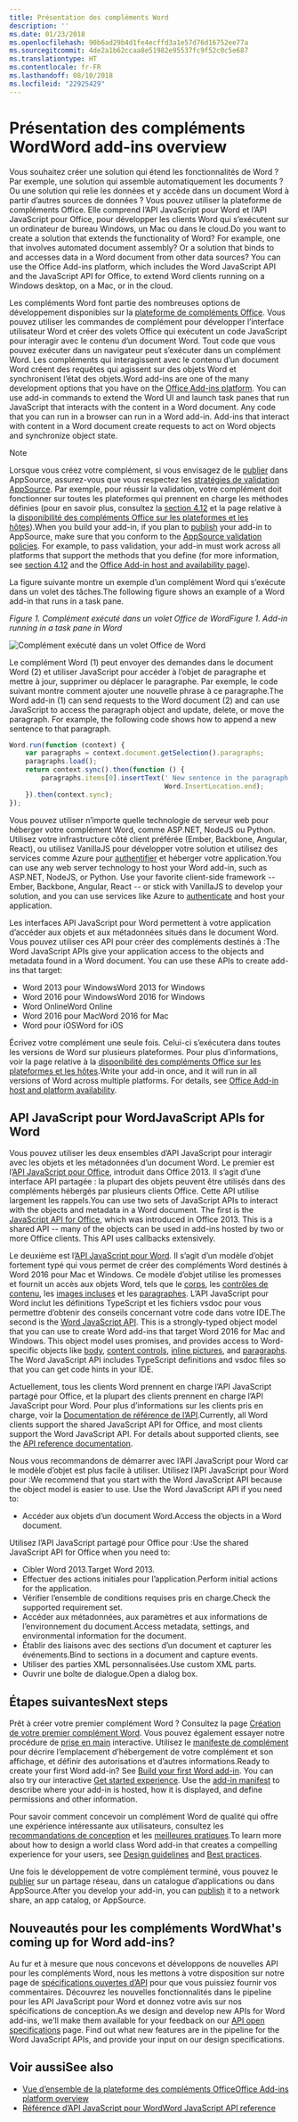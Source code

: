 ```yaml
---
title: Présentation des compléments Word
description: ''
ms.date: 01/23/2018
ms.openlocfilehash: 90b6ad29b4d1fe4ecffd3a1e57d76d16752ee77a
ms.sourcegitcommit: 4de2a1b62ccaa8e51982e95537fc9f52c0c5e687
ms.translationtype: HT
ms.contentlocale: fr-FR
ms.lasthandoff: 08/10/2018
ms.locfileid: "22925429"
---
```

# <a name="word-add-ins-overview"></a><span data-ttu-id="d4125-102">Présentation des compléments Word</span><span class="sxs-lookup"><span data-stu-id="d4125-102">Word add-ins overview</span></span>

<span data-ttu-id="d4125-p101">Vous souhaitez créer une solution qui étend les fonctionnalités de Word ? Par exemple, une solution qui assemble automatiquement les documents ? Ou une solution qui relie les données et y accède dans un document Word à partir d’autres sources de données ? Vous pouvez utiliser la plateforme de compléments Office. Elle comprend l’API JavaScript pour Word et l’API JavaScript pour Office, pour développer les clients Word qui s’exécutent sur un ordinateur de bureau Windows, un Mac ou dans le cloud.</span><span class="sxs-lookup"><span data-stu-id="d4125-p101">Do you want to create a solution that extends the functionality of Word? For example, one that involves automated document assembly? Or a solution that binds to and accesses data in a Word document from other data sources? You can use the Office Add-ins platform, which includes the Word JavaScript API and the JavaScript API for Office, to extend Word clients running on a Windows desktop, on a Mac, or in the cloud.</span></span>

<span data-ttu-id="d4125-p102">Les compléments Word font partie des nombreuses options de développement disponibles sur la [plateforme de compléments Office](../overview/office-add-ins.md). Vous pouvez utiliser les commandes de complément pour développer l’interface utilisateur Word et créer des volets Office qui exécutent un code JavaScript pour interagir avec le contenu d’un document Word. Tout code que vous pouvez exécuter dans un navigateur peut s’exécuter dans un complément Word. Les compléments qui interagissent avec le contenu d’un document Word créent des requêtes qui agissent sur des objets Word et synchronisent l’état des objets.</span><span class="sxs-lookup"><span data-stu-id="d4125-p102">Word add-ins are one of the many development options that you have on the [Office Add-ins platform](../overview/office-add-ins.md). You can use add-in commands to extend the Word UI and launch task panes that run JavaScript that interacts with the content in a Word document. Any code that you can run in a browser can run in a Word add-in. Add-ins that interact with content in a Word document create requests to act on Word objects and synchronize object state.</span></span> 

> [!NOTE]
> <span data-ttu-id="d4125-p103">Lorsque vous créez votre complément, si vous envisagez de le [publier](../publish/publish.md) dans AppSource, assurez-vous que vous respectez les [stratégies de validation AppSource](https://docs.microsoft.com/office/dev/store/validation-policies). Par exemple, pour réussir la validation, votre complément doit fonctionner sur toutes les plateformes qui prennent en charge les méthodes définies (pour en savoir plus, consultez la [section 4.12](https://docs.microsoft.com/office/dev/store/validation-policies#4-apps-and-add-ins-behave-predictably) et la page relative à la [disponibilité des compléments Office sur les plateformes et les hôtes](../overview/office-add-in-availability.md)).</span><span class="sxs-lookup"><span data-stu-id="d4125-p103">When you build your add-in, if you plan to [publish](../publish/publish.md) your add-in to AppSource, make sure that you conform to the [AppSource validation policies](https://docs.microsoft.com/office/dev/store/validation-policies). For example, to pass validation, your add-in must work across all platforms that support the methods that you define (for more information, see [section 4.12](https://docs.microsoft.com/office/dev/store/validation-policies#4-apps-and-add-ins-behave-predictably) and the [Office Add-in host and availability page](../overview/office-add-in-availability.md)).</span></span>

<span data-ttu-id="d4125-113">La figure suivante montre un exemple d’un complément Word qui s’exécute dans un volet des tâches.</span><span class="sxs-lookup"><span data-stu-id="d4125-113">The following figure shows an example of a Word add-in that runs in a task pane.</span></span>

<span data-ttu-id="d4125-114">*Figure 1. Complément exécuté dans un volet Office de Word*</span><span class="sxs-lookup"><span data-stu-id="d4125-114">*Figure 1. Add-in running in a task pane in Word*</span></span>

![Complément exécuté dans un volet Office de Word](../images/word-add-in-show-host-client.png)

<span data-ttu-id="d4125-p104">Le complément Word (1) peut envoyer des demandes dans le document Word (2) et utiliser JavaScript pour accéder à l’objet de paragraphe et mettre à jour, supprimer ou déplacer le paragraphe. Par exemple, le code suivant montre comment ajouter une nouvelle phrase à ce paragraphe.</span><span class="sxs-lookup"><span data-stu-id="d4125-p104">The Word add-in (1) can send requests to the Word document (2) and can use JavaScript to access the paragraph object and update, delete, or move the paragraph. For example, the following code shows how to append a new sentence to that paragraph.</span></span>

```js
Word.run(function (context) {
    var paragraphs = context.document.getSelection().paragraphs;
    paragraphs.load();
    return context.sync().then(function () {
        paragraphs.items[0].insertText(' New sentence in the paragraph.',
                                       Word.InsertLocation.end);
    }).then(context.sync);
});

```

<span data-ttu-id="d4125-p105">Vous pouvez utiliser n’importe quelle technologie de serveur web pour héberger votre complément Word, comme ASP.NET, NodeJS ou Python. Utilisez votre infrastructure côté client préférée (Ember, Backbone, Angular, React), ou utilisez VanillaJS pour développer votre solution et utilisez des services comme Azure pour [authentifier](../develop/use-the-oauth-authorization-framework-in-an-office-add-in.md) et héberger votre application.</span><span class="sxs-lookup"><span data-stu-id="d4125-p105">You can use any web server technology to host your Word add-in, such as ASP.NET, NodeJS, or Python. Use your favorite client-side framework -- Ember, Backbone, Angular, React -- or stick with VanillaJS to develop your solution, and you can use services like Azure to [authenticate](../develop/use-the-oauth-authorization-framework-in-an-office-add-in.md) and host your application.</span></span>

<span data-ttu-id="d4125-p106">Les interfaces API JavaScript pour Word permettent à votre application d’accéder aux objets et aux métadonnées situés dans le document Word. Vous pouvez utiliser ces API pour créer des compléments destinés à :</span><span class="sxs-lookup"><span data-stu-id="d4125-p106">The Word JavaScript APIs give your application access to the objects and metadata found in a Word document. You can use these APIs to create add-ins that target:</span></span>

* <span data-ttu-id="d4125-122">Word 2013 pour Windows</span><span class="sxs-lookup"><span data-stu-id="d4125-122">Word 2013 for Windows</span></span>
* <span data-ttu-id="d4125-123">Word 2016 pour Windows</span><span class="sxs-lookup"><span data-stu-id="d4125-123">Word 2016 for Windows</span></span>
* <span data-ttu-id="d4125-124">Word Online</span><span class="sxs-lookup"><span data-stu-id="d4125-124">Word Online</span></span>
* <span data-ttu-id="d4125-125">Word 2016 pour Mac</span><span class="sxs-lookup"><span data-stu-id="d4125-125">Word 2016 for Mac</span></span>
* <span data-ttu-id="d4125-126">Word pour iOS</span><span class="sxs-lookup"><span data-stu-id="d4125-126">Word for iOS</span></span>

<span data-ttu-id="d4125-p107">Écrivez votre complément une seule fois. Celui-ci s’exécutera dans toutes les versions de Word sur plusieurs plateformes. Pour plus d’informations, voir la page relative à la [disponibilité des compléments Office sur les plateformes et les hôtes](../overview/office-add-in-availability.md).</span><span class="sxs-lookup"><span data-stu-id="d4125-p107">Write your add-in once, and it will run in all versions of Word across multiple platforms. For details, see [Office Add-in host and platform availability](../overview/office-add-in-availability.md).</span></span>

## <a name="javascript-apis-for-word"></a><span data-ttu-id="d4125-129">API JavaScript pour Word</span><span class="sxs-lookup"><span data-stu-id="d4125-129">JavaScript APIs for Word</span></span>

<span data-ttu-id="d4125-p108">Vous pouvez utiliser les deux ensembles d’API JavaScript pour interagir avec les objets et les métadonnées d’un document Word. Le premier est l’[API JavaScript pour Office](https://dev.office.com/reference/add-ins/javascript-api-for-office?product=word), introduit dans Office 2013. Il s’agit d’une interface API partagée : la plupart des objets peuvent être utilisés dans des compléments hébergés par plusieurs clients Office. Cette API utilise largement les rappels.</span><span class="sxs-lookup"><span data-stu-id="d4125-p108">You can use two sets of JavaScript APIs to interact with the objects and metadata in a Word document. The first is the [JavaScript API for Office](https://dev.office.com/reference/add-ins/javascript-api-for-office?product=word), which was introduced in Office 2013. This is a shared API -- many of the objects can be used in add-ins hosted by two or more Office clients. This API uses callbacks extensively.</span></span> 

<span data-ttu-id="d4125-p109">Le deuxième est l’[API JavaScript pour Word](https://dev.office.com/reference/add-ins/word/word-add-ins-reference-overview). Il s’agit d’un modèle d’objet fortement typé qui vous permet de créer des compléments Word destinés à Word 2016 pour Mac et Windows. Ce modèle d’objet utilise les promesses et fournit un accès aux objets Word, tels que le [corps](https://dev.office.com/reference/add-ins/word/body), les [contrôles de contenu](https://dev.office.com/reference/add-ins/word/contentcontrol), les [images incluses](https://dev.office.com/reference/add-ins/word/inlinepicture) et les [paragraphes](https://dev.office.com/reference/add-ins/word/paragraph). L’API JavaScript pour Word inclut les définitions TypeScript et les fichiers vsdoc pour vous permettre d’obtenir des conseils concernant votre code dans votre IDE.</span><span class="sxs-lookup"><span data-stu-id="d4125-p109">The second is the [Word JavaScript API](https://dev.office.com/reference/add-ins/word/word-add-ins-reference-overview). This is a strongly-typed object model that you can use to create Word add-ins that target Word 2016 for Mac and Windows. This object model uses promises, and provides access to Word-specific objects like [body](https://dev.office.com/reference/add-ins/word/body), [content controls](https://dev.office.com/reference/add-ins/word/contentcontrol), [inline pictures](https://dev.office.com/reference/add-ins/word/inlinepicture), and [paragraphs](https://dev.office.com/reference/add-ins/word/paragraph). The Word JavaScript API includes TypeScript definitions and vsdoc files so that you can get code hints in your IDE.</span></span>

<span data-ttu-id="d4125-p110">Actuellement, tous les clients Word prennent en charge l’API JavaScript partagé pour Office, et la plupart des clients prennent en charge l’API JavaScript pour Word. Pour plus d’informations sur les clients pris en charge, voir la [Documentation de référence de l’API](https://dev.office.com/reference/add-ins/javascript-api-for-office?product=word).</span><span class="sxs-lookup"><span data-stu-id="d4125-p110">Currently, all Word clients support the shared JavaScript API for Office, and most clients support the Word JavaScript API. For details about supported clients, see the [API reference documentation](https://dev.office.com/reference/add-ins/javascript-api-for-office?product=word).</span></span>

<span data-ttu-id="d4125-p111">Nous vous recommandons de démarrer avec l’API JavaScript pour Word car le modèle d’objet est plus facile à utiliser. Utilisez l’API JavaScript pour Word pour :</span><span class="sxs-lookup"><span data-stu-id="d4125-p111">We recommend that you start with the Word JavaScript API because the object model is easier to use. Use the Word JavaScript API if you need to:</span></span>

* <span data-ttu-id="d4125-142">Accéder aux objets d’un document Word.</span><span class="sxs-lookup"><span data-stu-id="d4125-142">Access the objects in a Word document.</span></span>

<span data-ttu-id="d4125-143">Utilisez l’API JavaScript partagé pour Office pour :</span><span class="sxs-lookup"><span data-stu-id="d4125-143">Use the shared JavaScript API for Office when you need to:</span></span>

* <span data-ttu-id="d4125-144">Cibler Word 2013.</span><span class="sxs-lookup"><span data-stu-id="d4125-144">Target Word 2013.</span></span>
* <span data-ttu-id="d4125-145">Effectuer des actions initiales pour l’application.</span><span class="sxs-lookup"><span data-stu-id="d4125-145">Perform initial actions for the application.</span></span>
* <span data-ttu-id="d4125-146">Vérifier l’ensemble de conditions requises pris en charge.</span><span class="sxs-lookup"><span data-stu-id="d4125-146">Check the supported requirement set.</span></span>
* <span data-ttu-id="d4125-147">Accéder aux métadonnées, aux paramètres et aux informations de l’environnement du document.</span><span class="sxs-lookup"><span data-stu-id="d4125-147">Access metadata, settings, and environmental information for the document.</span></span>
* <span data-ttu-id="d4125-148">Établir des liaisons avec des sections d’un document et capturer les événements.</span><span class="sxs-lookup"><span data-stu-id="d4125-148">Bind to sections in a document and capture events.</span></span>
* <span data-ttu-id="d4125-149">Utiliser des parties XML personnalisées.</span><span class="sxs-lookup"><span data-stu-id="d4125-149">Use custom XML parts.</span></span>
* <span data-ttu-id="d4125-150">Ouvrir une boîte de dialogue.</span><span class="sxs-lookup"><span data-stu-id="d4125-150">Open a dialog box.</span></span>

## <a name="next-steps"></a><span data-ttu-id="d4125-151">Étapes suivantes</span><span class="sxs-lookup"><span data-stu-id="d4125-151">Next steps</span></span>

<span data-ttu-id="d4125-p112">Prêt à créer votre premier complément Word ? Consultez la page [Création de votre premier complément Word](word-add-ins.md). Vous pouvez également essayer notre procédure de [prise en main](http://dev.office.com/getting-started/addins?product=Word) interactive. Utilisez le [manifeste de complément](../develop/add-in-manifests.md) pour décrire l’emplacement d’hébergement de votre complément et son affichage, et définir des autorisations et d’autres informations.</span><span class="sxs-lookup"><span data-stu-id="d4125-p112">Ready to create your first Word add-in? See [Build your first Word add-in](word-add-ins.md). You can also try our interactive [Get started experience](http://dev.office.com/getting-started/addins?product=Word). Use the [add-in manifest](../develop/add-in-manifests.md) to describe where your add-in is hosted, how it is displayed, and define permissions and other information.</span></span>

<span data-ttu-id="d4125-156">Pour savoir comment concevoir un complément Word de qualité qui offre une expérience intéressante aux utilisateurs, consultez les [recommandations de conception](../design/add-in-design.md) et les [meilleures pratiques](../concepts/add-in-development-best-practices.md).</span><span class="sxs-lookup"><span data-stu-id="d4125-156">To learn more about how to design a world class Word add-in that creates a compelling experience for your users, see [Design guidelines](../design/add-in-design.md) and [Best practices](../concepts/add-in-development-best-practices.md).</span></span>

<span data-ttu-id="d4125-157">Une fois le développement de votre complément terminé, vous pouvez le [publier](../publish/publish.md) sur un partage réseau, dans un catalogue d’applications ou dans AppSource.</span><span class="sxs-lookup"><span data-stu-id="d4125-157">After you develop your add-in, you can [publish](../publish/publish.md) it to a network share, an app catalog, or AppSource.</span></span>

## <a name="whats-coming-up-for-word-add-ins"></a><span data-ttu-id="d4125-158">Nouveautés pour les compléments Word</span><span class="sxs-lookup"><span data-stu-id="d4125-158">What's coming up for Word add-ins?</span></span>

<span data-ttu-id="d4125-p113">Au fur et à mesure que nous concevons et développons de nouvelles API pour les compléments Word, nous les mettons à votre disposition sur notre page de [spécifications ouvertes d’API](https://dev.office.com/reference/add-ins/openspec) pour que vous puissiez fournir vos commentaires. Découvrez les nouvelles fonctionnalités dans le pipeline pour les API JavaScript pour Word et donnez votre avis sur nos spécifications de conception.</span><span class="sxs-lookup"><span data-stu-id="d4125-p113">As we design and develop new APIs for Word add-ins, we'll make them available for your feedback on our [API open specifications](https://dev.office.com/reference/add-ins/openspec) page. Find out what new features are in the pipeline for the Word JavaScript APIs, and provide your input on our design specifications.</span></span>

## <a name="see-also"></a><span data-ttu-id="d4125-161">Voir aussi</span><span class="sxs-lookup"><span data-stu-id="d4125-161">See also</span></span>

* [<span data-ttu-id="d4125-162">Vue d’ensemble de la plateforme des compléments Office</span><span class="sxs-lookup"><span data-stu-id="d4125-162">Office Add-ins platform overview</span></span>](../overview/office-add-ins.md)
* [<span data-ttu-id="d4125-163">Référence d’API JavaScript pour Word</span><span class="sxs-lookup"><span data-stu-id="d4125-163">Word JavaScript API reference</span></span>](https://dev.office.com/reference/add-ins/word/word-add-ins-reference-overview)

